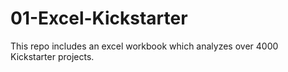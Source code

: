 # 01-Excel-Kickstarter
This repo includes an excel workbook which analyzes over 4000 Kickstarter projects.
